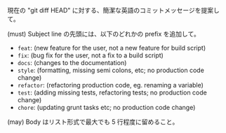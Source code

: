 現在の "git diff HEAD" に対する、簡潔な英語のコミットメッセージを提案して。

(must) Subject line の先頭には、以下のどれかの prefix を追加して。

- `feat`: (new feature for the user, not a new feature for build script)
- `fix`: (bug fix for the user, not a fix to a build script)
- `docs`: (changes to the documentation)
- `style`: (formatting, missing semi colons, etc; no production code change)
- `refactor`: (refactoring production code, eg. renaming a variable)
- `test`: (adding missing tests, refactoring tests; no production code change)
- `chore`: (updating grunt tasks etc; no production code change)

(may) Body はリスト形式で最大でも 5 行程度に留めること。

